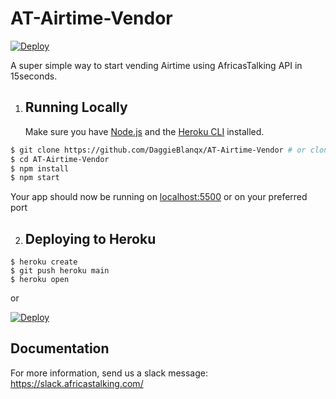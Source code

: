 # AT-Airtime-Vendor

<a href="https://heroku.com/deploy?template=https://github.com/alphaolomi/AT-Airtime-Vendor">
  <img src="https://www.herokucdn.com/deploy/button.svg" alt="Deploy">
</a>

A super simple way to start vending Airtime using AfricasTalking API in 15seconds.

1. ## Running Locally
    Make sure you have [Node.js](http://nodejs.org/) and the [Heroku CLI](https://cli.heroku.com/) installed.

```sh
$ git clone https://github.com/DaggieBlanqx/AT-Airtime-Vendor # or clone your own fork
$ cd AT-Airtime-Vendor
$ npm install
$ npm start
```

Your app should now be running on [localhost:5500](http://localhost:5500/) or on your preferred port

2. ## Deploying to Heroku

```
$ heroku create
$ git push heroku main
$ heroku open
```

or

<a href="https://heroku.com/deploy?template=https://github.com/alphaolomi/AT-Airtime-Vendor">
  <img src="https://www.herokucdn.com/deploy/button.svg" alt="Deploy">
</a>

## Documentation

For more information, send us a slack message: https://slack.africastalking.com/
